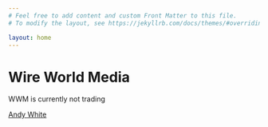 ```yaml
---
# Feel free to add content and custom Front Matter to this file.
# To modify the layout, see https://jekyllrb.com/docs/themes/#overriding-theme-defaults

layout: home
---
```

# Wire World Media

WWM is currently not trading

[Andy White](http://andywhite.org)
